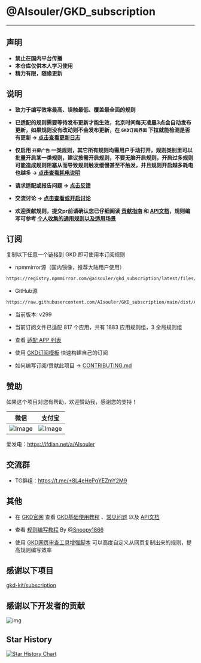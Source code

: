 # @AIsouler/GKD_subscription

---

## 声明

- **禁止在国内平台传播**
- **本仓库仅供本人学习使用**
- **精力有限，随缘更新**

## 说明

- **致力于编写效率最高、误触最低、覆盖最全面的规则**

- **已适配的规则需要等待发布更新才能生效，北京时间每天凌晨3点会自动发布更新，如果规则没有改动则不会发布更新，在 `GKD订阅界面` 下拉就能检测是否有更新 -> [点击查看更新日志](https://github.com/AIsouler/GKD_subscription/releases)**

- **仅启用 `开屏广告` 一类规则，其它所有规则均需用户手动打开，规则类别里可以批量开启某一类规则，建议按需开启规则，不要无脑开启规则，开启过多规则可能造成规则阻塞从而导致规则触发缓慢甚至不触发，并且规则开启越多耗电也越多 -> [点击查看耗电说明](https://gkd.li/guide/faq#power)**

- **请求适配或报告问题 -> [点击反馈](https://github.com/AIsouler/GKD_subscription/issues/new/choose)**

- **交流讨论 -> [点击查看或开启讨论](https://github.com/AIsouler/GKD_subscription/discussions)**

- **欢迎贡献规则，提交pr前请确认您已仔细阅读 [贡献指南](./CONTRIBUTING.md) 和 [API文档](https://gkd.li/api/)，规则编写可参考 [个人收集的通用规则以及适用场景](./Selectors.md)**

## 订阅

复制以下任意一个链接到 GKD 即可使用本订阅规则

- npmmirror源（国内镜像，推荐大陆用户使用）

```txt
https://registry.npmmirror.com/@aisouler/gkd_subscription/latest/files/dist/AIsouler_gkd.json5
```

- GitHub源

```txt
https://raw.githubusercontent.com/AIsouler/GKD_subscription/main/dist/AIsouler_gkd.json5
```

- 当前版本: v299

- 当前订阅文件已适配 817 个应用，共有 1883 应用规则组，3 全局规则组

- 查看 [适配 APP 列表](./dist/README.md)

- 使用 [GKD订阅模板](https://github.com/gkd-kit/subscription-template) 快速构建自己的订阅

- 如何编写订阅/贡献此项目 -> [CONTRIBUTING.md](./CONTRIBUTING.md)

## 赞助

如果这个项目对您有帮助，欢迎赞助我，感谢您的支持！

| 微信                                                                                    | 支付宝                                                                                      |
| :-----------------------------------------------------------------------------------------: | :-----------------------------------------------------------------------------------------: |
| ![Image](https://github.com/user-attachments/assets/16c5fdce-dec4-4e3b-a55f-ce08e94c6d02) | ![Image](https://github.com/user-attachments/assets/56bf69f4-aa06-423a-9964-e54ad3d59cf9) |

爱发电：<https://ifdian.net/a/AIsouler>

## 交流群

- TG群组：<https://t.me/+8L4eHePgYEZmY2M9>

## 其他

- 在 [GKD官网](https://gkd.li/) 查看 [GKD基础使用教程](https://gkd.li/guide/) 、[常见问题](https://gkd.li/guide/faq) 以及 [API文档](https://gkd.li/api/)

- 查看 [规则编写教程](https://github.com/Snoopy1866/notebook/blob/main/04%20Others/GKD%20%E8%A7%84%E5%88%99%E7%BC%96%E5%86%99%E6%95%99%E7%A8%8B/gkd-rule-tutorial.md) By [@Snoopy1866](https://github.com/Snoopy1866)

- 使用 [GKD网页审查工具增强脚本](https://github.com/adproqwq/MakeGKDInspectBetter) 可以高度自定义从网页复制出来的规则，提高规则编写效率

## 感谢以下项目

[gkd-kit/subscription](https://github.com/gkd-kit/subscription)

## 感谢以下开发者的贡献

![img](https://contrib.rocks/image?repo=AIsouler/GKD_subscription&_v=299)

## Star History

[![Star History Chart](https://api.star-history.com/svg?repos=AIsouler/GKD_subscription&type=Date)](https://star-history.com/#AIsouler/GKD_subscription&Date)
